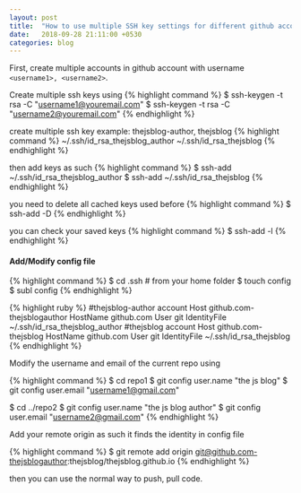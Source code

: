 ```yaml
---
layout: post
title:  "How to use multiple SSH key settings for different github account"
date:   2018-09-28 21:11:00 +0530
categories: blog
---
```

First, create multiple accounts in github account with username `<username1>, <username2>`.  

Create multiple ssh keys using
{% highlight command %}
$ ssh-keygen -t rsa -C "username1@youremail.com"
$ ssh-keygen -t rsa -C "username2@youremail.com"
{% endhighlight %}

create multiple ssh key example: thejsblog-author, thejsblog
{% highlight command %}
~/.ssh/id_rsa_thejsblog_author
~/.ssh/id_rsa_thejsblog
{% endhighlight %}

then add keys as such
{% highlight command %}
$ ssh-add ~/.ssh/id_rsa_thejsblog_author
$ ssh-add ~/.ssh/id_rsa_thejsblog
{% endhighlight %}

you need to delete all cached keys used before
{% highlight command %}
$ ssh-add -D
{% endhighlight %}

you can check your saved keys
{% highlight command %}
$ ssh-add -l
{% endhighlight %}

#### Add/Modify config file

{% highlight command %}
$ cd .ssh # from your home folder 
$ touch config
$ subl config
{% endhighlight %}

{% highlight ruby %}
#thejsblog-author account
Host github.com-thejsblogauthor
	HostName github.com
	User git
	IdentityFile ~/.ssh/id_rsa_thejsblog_author
#thejsblog account
Host github.com-thejsblog
	HostName github.com
	User git
	IdentityFile ~/.ssh/id_rsa_thejsblog
{% endhighlight %}

Modify the username and email of the current repo using 

{% highlight command %}
$ cd repo1
$ git config user.name "the js blog"
$ git config user.email "username1@gmail.com" 

$ cd ../repo2
$ git config user.name "the js blog author"
$ git config user.email "username2@gmail.com" 
{% endhighlight %}

Add your remote origin as such it finds the identity in config file 

{% highlight command %}
$ git remote add origin git@github.com-thejsblogauthor:thejsblog/thejsblog.github.io
{% endhighlight %}

then you can use the normal way to push, pull code.
